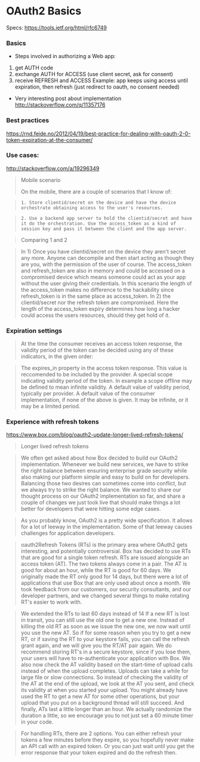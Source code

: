 # OAuth2 Basics
Specs: https://tools.ietf.org/html/rfc6749


### Basics

- Steps involved in authorizing a Web app:
1. get AUTH code
2. exchange AUTH for ACCESS (use client secret, ask for consent)
3. receive REFRESH and ACCESS
Example: app keeps using access until expiration, then refresh (just redirect to oauth, no consent needed)

- Very interesting post about implementation
http://stackoverflow.com/q/11357176


### Best practices

https://rnd.feide.no/2012/04/19/best-practice-for-dealing-with-oauth-2-0-token-expiration-at-the-consumer/



### Use cases:
http://stackoverflow.com/a/19296349

> Mobile scenario
>
> On the mobile, there are a couple of scenarios that I know of:

>     1. Store clientid/secret on the device and have the device orchestrate obtaining access to the user's resources.

>     2. Use a backend app server to hold the clientid/secret and have it do the orchestration. Use the access_token as a kind of session key and pass it between the client and the app server.

> Comparing 1 and 2

> In 1) Once you have clientid/secret on the device they aren't secret any more. Anyone can decompile and then start acting as though they are you, with the permission of the user of course. The access_token and refresh_token are also in memory and could be accessed on a compromised device which means someone could act as your app without the user giving their credentials. In this scenario the length of the access_token makes no difference to the hackability since refresh_token is in the same place as access_token. In 2) the clientid/secret nor the refresh token are compromised. Here the length of the access_token expiry determines how long a hacker could access the users resources, should they get hold of it.

### Expiration settings

> At the time the consumer receives an access token response, the validity period of the token can be decided using any of these indicators, in the given order:

>    The expires_in property in the access token response. This value is reccomended to be included by the provider.
>    A special scope indicating validity period of the token. In example a scope offline may be defined to mean infinite validity.
>    A default value of validity period, typically per provider.
>    A default value of the consumer implementation, if none of the above is given. It may be infinite, or it may be a limited period.


### Experience with refresh tokens
https://www.box.com/blog/oauth2-update-longer-lived-refresh-tokens/


> Longer lived refresh tokens

> We often get asked about how Box decided to build our OAuth2 implementation. Whenever we build new services, we have to strike the right balance between ensuring enterprise grade security while also making our platform simple and easy to build on for developers. Balancing those two desires can sometimes come into conflict, but we always try to strike the right balance. We wanted to share our thought process on our OAuth2 implementation so far, and share a couple of changes we just took live that should make things a lot better for developers that were hitting some edge cases.

> As you probably know, OAuth2 is a pretty wide specification. It allows for a lot of leeway in the implementation. Some of that leeway causes challenges for application developers.

> oauth2Refresh Tokens (RTs) is the primary area where OAuth2 gets interesting, and potentially controversial. Box has decided to use RTs that are good for a single token refresh. RTs are issued alongside an access token (AT). The two tokens always come in a pair. The AT is good for about an hour, while the RT is good for 60 days. We originally made the RT only good for 14 days, but there were a lot of applications that use Box that are only used about once a month. We took feedback from our customers, our security consultants, and our developer partners, and we changed several things to make rotating RT's easier to work with.

>    We extended the RTs to last 60 days instead of 14
>    If a new RT is lost in transit, you can still use the old one to get a new one. Instead of killing the old RT as soon as we issue the new one, we now wait until you use the new AT. So if for some reason when you try to get a new RT, or if saving the RT to your keystore fails, you can call the refresh grant again, and we will give you the RT/AT pair again. We do recommend storing RT's in a secure keystore, since if you lose them, your users will have to re-authenticate your application with Box.
>    We also now check the AT validity based on the start-time of upload calls instead of when the upload completes. Uploads can take a while for large file or slow connections. So instead of checking the validity of the AT at the end of the upload, we look at the AT you sent, and check its validity at when you started your upload. You might already have used the RT to get a new AT for some other operations, but your upload that you put on a background thread will still succeed.
>    And finally, ATs last a little longer than an hour. We actually randomize the duration a little, so we encourage you to not just set a 60 minute timer in your code.

> For handling RTs, there are 2 options. You can either refresh your tokens a few minutes before they expire, so you hopefully never make an API call with an expired token. Or you can just wait until you get the error response that your token expired and do the refresh then.

